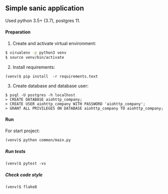 ## Simple sanic application

Used python 3.5+ (3.7), postgres 11. 

#### Preparation

1. Create and activate virtual environment:

```sh 
$ virualenv -p python3 venv
$ source venv/bin/activate
```

2. Install requirements:
```
(venv)$ pip install  -r requirements.text
```

3. Create database and database user:

```
$ psql -U postgres -h localhost
> CREATE DATABASE aiohttp_company;
> CREATE USER aiohttp_company WITH PASSWORD 'aiohttp_company';
> GRANT ALL PRIVILEGES ON DATABASE aiohttp_company TO aiohttp_company;

```

#### Run

For start project:

```
(venv)$ python common/main.py
```

##### Run tests

```
(venv)$ pytest -vs
```

##### Check code style
```
(venv)$ flake8
```
